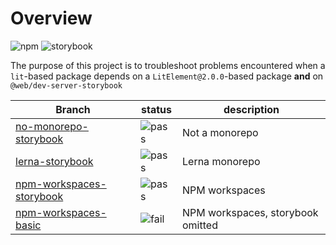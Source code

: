 # Overview

![npm](https://img.shields.io/badge/npm-555?logo=npm&style=for-the-badge) ![storybook](https://img.shields.io/badge/storybook-555?logo=storybook&style=for-the-badge)

The purpose of this project is to troubleshoot problems encountered when a `lit`-based package depends on a `LitElement@2.0.0`-based package **and** on `@web/dev-server-storybook`

| Branch                                                                                             | status                                              | description                       |
| -------------------------------------------------------------------------------------------------- | --------------------------------------------------- | --------------------------------- |
| [no-monorepo-storybook](https://github.com/robrez/openwc-testing/tree/no-monorepo-storybook)       | ![pass](https://img.shields.io/badge/pass-success)  | Not a monorepo                    |
| [lerna-storybook](https://github.com/robrez/openwc-testing/tree/lerna-storybook)                   | ![pass](https://img.shields.io/badge/pass-success)  | Lerna monorepo                    |
| [npm-workspaces-storybook](https://github.com/robrez/openwc-testing/tree/npm-workspaces-storybook) | ![pass](https://img.shields.io/badge/pass-success)  | NPM workspaces                    |
| [npm-workspaces-basic](https://github.com/robrez/openwc-testing/tree/npm-workspaces-basic)         | ![fail](https://img.shields.io/badge/fail-critical) | NPM workspaces, storybook omitted |
